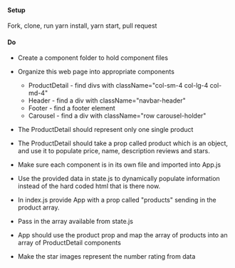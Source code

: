 #### Setup
Fork, clone, run yarn install, yarn start, pull request

#### Do
 * Create a component folder to hold component files
 * Organize this web page into appropriate components
   * ProductDetail - find divs with className="col-sm-4 col-lg-4 col-md-4"
   * Header - find a div with className="navbar-header"
   * Footer - find a footer element
   * Carousel - find a div with className="row carousel-holder"

* The ProductDetail should represent only one single product
* The ProductDetail should take a prop called product which is an object, and use it to populate price, name, description reviews and stars.

* Make sure each component is in its own file and imported into App.js

* Use the provided data in state.js to dynamically populate information instead of the hard coded html that is there now.



* In index.js provide App with a prop called "products" sending in the product array.
* Pass in the array available from state.js

* App should
        use the product prop and
        map the array of products into an array of ProductDetail components

* Make the star images represent the number rating from data
